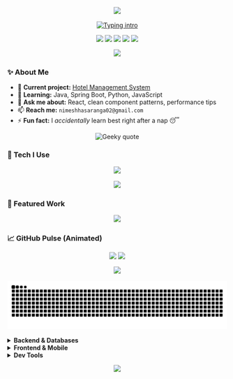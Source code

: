 <!-- Animated Header -->
<p align="center">
  <img src="https://capsule-render.vercel.app/api?type=waving&height=230&color=0:6A11CB,100:2575FC&text=Nimesh%20Hasaranga&fontAlign=50&fontAlignY=40&fontColor=ffffff&desc=Passionate%20Developer%20from%20Sri%20Lanka%20🇱🇰&descAlign=50&descAlignY=65" />
</p>

<!-- Typing Intro -->
<p align="center">
  <a href="https://git.io/typing-svg">
    <img src="https://readme-typing-svg.demolab.com?font=Fira+Code&weight=700&size=22&pause=1200&center=true&vCenter=true&width=900&lines=Full-stack+Developer+%7C+Java+%7C+Spring+Boot+%7C+React;Clean+Code+%E2%80%A2+Great+UX+%E2%80%A2+Relentless+Debugger;Always+learning:+Java%2C+Spring+Boot%2C+Python%2C+JavaScript;Building:+Hotel+Management+System" alt="Typing intro" />
  </a>
</p>

<!-- Quick Badges -->
<p align="center">
  <img src="https://komarev.com/ghpvc/?username=nimeshhasaranga&label=Profile%20Views&color=2575FC&style=for-the-badge" />
  <a href="mailto:nimeshhasaranga02@gmail.com"><img src="https://img.shields.io/badge/Email-Contact-6A11CB?style=for-the-badge&logo=gmail&logoColor=white" /></a>
  <a href="https://linkedin.com/in/nimesh-hasaranga" target="_blank"><img src="https://img.shields.io/badge/LinkedIn-Connect-0A66C2?style=for-the-badge&logo=linkedin&logoColor=white" /></a>
  <a href="https://fb.com/nimeshhasaranga" target="_blank"><img src="https://img.shields.io/badge/Facebook-Follow-1877F2?style=for-the-badge&logo=facebook&logoColor=white" /></a>
  <a href="https://instagram.com/_nimesh_hasaranga" target="_blank"><img src="https://img.shields.io/badge/Instagram-@_nimesh_hasaranga-E4405F?style=for-the-badge&logo=instagram&logoColor=white" /></a>
</p>

<!-- Gradient Divider -->
<p align="center">
  <img src="https://capsule-render.vercel.app/api?type=rect&color=0:2575FC,100:6A11CB&height=6&section=header&reversal=true"/>
</p>

### ✨ About Me
- 🔭 **Current project:** [Hotel Management System](https://github.com/NimeshHasaranga/Hotel_Management)  
- 🌱 **Learning:** Java, Spring Boot, Python, JavaScript  
- 💬 **Ask me about:** React, clean component patterns, performance tips  
- 📫 **Reach me:** `nimeshhasaranga02@gmail.com`  
- ⚡ **Fun fact:** I *accidentally* learn best right after a nap 😴

<!-- Animated Wave Quote -->
<p align="center">
  <img src="https://readme-jokes.vercel.app/api?hideBorder&bgColor=%2314161E&textColor=%23C9D1D9&qColor=%232575FC&aColor=%236A11CB" alt="Geeky quote" />
</p>

<!-- Tech Icons -->
### 🧠 Tech I Use
<p align="center">
  <img src="https://skillicons.dev/icons?i=java,spring,python,js,ts,react,nodejs,express,html,css,tailwind,androidstudio,kotlin,c,cpp,git,linux,mysql,postgresql,mongodb,oracle&perline=11" />
</p>

<!-- Animated Divider -->
<p align="center">
  <img src="https://capsule-render.vercel.app/api?type=rect&color=0:6A11CB,100:2575FC&height=6&section=footer&reversal=true"/>
</p>

### 🚀 Featured Work
<p align="center">
  <a href="https://github.com/NimeshHasaranga/Hotel_Management">
    <img src="https://github-readme-stats.vercel.app/api/pin/?username=nimeshhasaranga&repo=Hotel_Management&theme=tokyonight&border_color=2575FC" />
  </a>
</p>

### 📈 GitHub Pulse (Animated)
<p align="center">
  <img height="165" src="https://github-readme-stats.vercel.app/api?username=nimeshhasaranga&show_icons=true&theme=tokyonight" />
  <img height="165" src="https://github-readme-streak-stats.herokuapp.com?user=nimeshhasaranga&theme=tokyonight" />
</p>

<!-- Activity Graph -->
<p align="center">
  <img src="https://github-readme-activity-graph.vercel.app/graph?username=nimeshhasaranga&theme=tokyo-night&radius=12" />
</p>

<!-- 🐍 Contribution Snake (auto-updates via Action below) -->
<!-- Dark mode -->
<p align="center">
  <picture>
    <source media="(prefers-color-scheme: dark)" srcset="https://raw.githubusercontent.com/nimeshhasaranga/nimeshhasaranga/output/github-contribution-grid-snake-dark.svg">
    <img alt="snake animation" src="https://raw.githubusercontent.com/nimeshhasaranga/nimeshhasaranga/output/github-contribution-grid-snake.svg">
  </picture>
</p>

<!-- Collapsible Stacks -->
<details>
  <summary><b>Backend & Databases</b></summary>

  - Java • Spring Boot (REST, Security, JPA)  
  - Node.js • Express  
  - SQL: MySQL, PostgreSQL, Oracle • NoSQL: MongoDB  
  - Auth, JWT, Caching, Pagination, Clean Architecture
</details>

<details>
  <summary><b>Frontend & Mobile</b></summary>

  - React • Hooks • Context • Performance optimization  
  - Tailwind CSS • Accessible UI  
  - Android (Kotlin/Java) • XML UI
</details>

<details>
  <summary><b>Dev Tools</b></summary>

  - Git & GitHub • CI/CD basics  
  - Linux • Shell • VS Code & Android Studio
</details>

<!-- Animated Footer -->
<p align="center">
  <img src="https://capsule-render.vercel.app/api?type=waving&height=120&color=0:2575FC,100:6A11CB&section=footer" />
</p>
